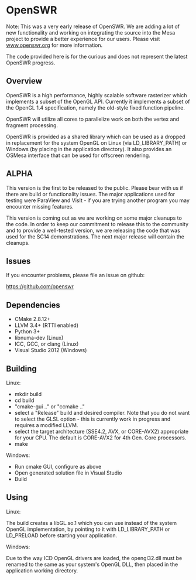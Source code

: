 OpenSWR
=======

Note: This was a very early release of OpenSWR.  We are adding a lot
of new functionality and working on integrating the source into the
Mesa project to provide a better experience for our users.  Please
visit www.openswr.org for more information.

The code provided here is for the curious and does not represent the
latest OpenSWR progress.

Overview
--------

OpenSWR is a high performance, highly scalable software rasterizer
which implements a subset of the OpenGL API.  Currently it implements
a subset of the OpenGL 1.4 specification, namely the old-style fixed
function pipeline.

OpenSWR will utilize all cores to parallelize work on both the vertex
and fragment processing.

OpenSWR is provided as a shared library which can be used as a dropped
in replacement for the system OpenGL on Linux (via LD_LIBRARY_PATH) or
Windows (by placing in the application directory).  It also provides
an OSMesa interface that can be used for offscreen rendering.

ALPHA
-----

This version is the first to be released to the public.  Please bear
with us if there are build or functionality issues.  The major
applications used for testing were ParaView and VisIt - if you are
trying another program you may encounter missing features.

This version is coming out as we are working on some major cleanups to
the code.  In order to keep our commitment to release this to the
community and to provide a well-tested version, we are releasing the
code that was used for the SC14 demonstrations.  The next major
release will contain the cleanups.

Issues
------

If you encounter problems, please file an issue on github:

  https://github.com/openswr

Dependencies
------------

* CMake 2.8.12+
* LLVM 3.4+ (RTTI enabled)
* Python 3+
* libnuma-dev (Linux)
* ICC, GCC, or clang (Linux)
* Visual Studio 2012 (Windows)

Building
--------

Linux:

* mkdir build
* cd build
* "cmake-gui .." or "ccmake .."
* select a "Release" build and desired compiler.  Note that you do not
  want to select the GLSL option - this is currently work in progress
  and requires a modified LLVM.
* select the target architecture (SSE4.2, AVX, or CORE-AVX2) appropriate
  for your CPU.  The default is CORE-AVX2 for 4th Gen. Core processors.
* make

Windows:

* Run cmake GUI, configure as above
* Open generated solution file in Visual Studio
* Build

Using
-----

Linux:

The build creates a libGL.so.1 which you can use instead of the system
OpenGL implementation, by pointing to it with LD_LIBRARY_PATH or
LD_PRELOAD before starting your application.

Windows:

Due to the way ICD OpenGL drivers are loaded, the opengl32.dll must be
renamed to the same as your system's OpenGL DLL, then placed in the
application working directory.
